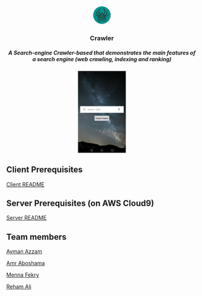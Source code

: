 <div align="center">
  <img src="icon.png" height="10%" width="10%">
  <h3 align="center">Crawler</h3>
  <h5 align="center">A Search-engine Crawler-based that demonstrates the main features of a search engine (web crawling, indexing and ranking)</h5>
  <img src="crawler.png" height="25%" width="25%">
</div>

## Client Prerequisites
[Client README](Client/README.md)

## Server Prerequisites (on AWS Cloud9)
[Server README](Server/README.md)

## Team members
[Ayman Azzam](https://github.com/AymanAzzam)

[Amr Aboshama](https://github.com/Amr-Aboshama)

[Menna Fekry](https://github.com/MennaFekry)

[Reham Ali](https://github.com/rehamaali)
